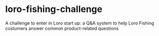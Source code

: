 # loro-fishing-challenge
A challenge to enter in Loro start up: a Q&amp;A system to help Loro Fishing costumers answer common product-related questions
